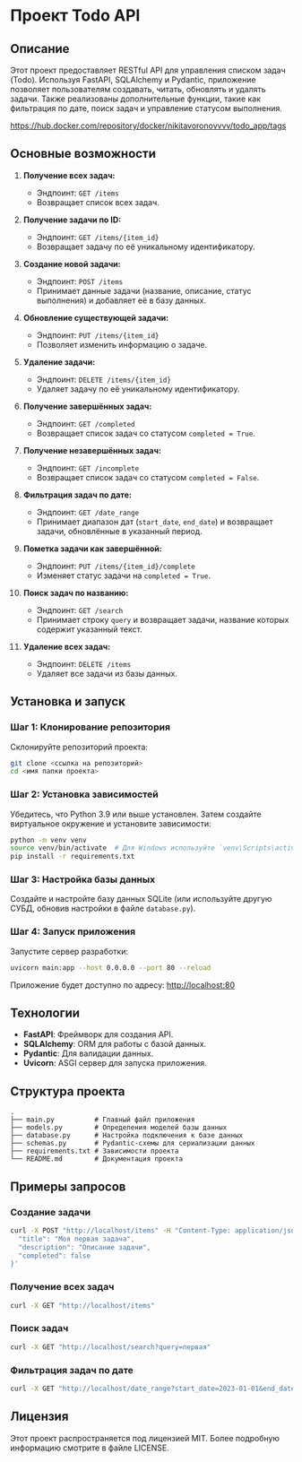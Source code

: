 # Проект Todo API

## Описание
Этот проект предоставляет RESTful API для управления списком задач (Todo). Используя FastAPI, SQLAlchemy и Pydantic, приложение позволяет пользователям создавать, читать, обновлять и удалять задачи. Также реализованы дополнительные функции, такие как фильтрация по дате, поиск задач и управление статусом выполнения.


https://hub.docker.com/repository/docker/nikitavoronovvvv/todo_app/tags

## Основные возможности

1. **Получение всех задач:**
   - Эндпоинт: `GET /items`
   - Возвращает список всех задач.

2. **Получение задачи по ID:**
   - Эндпоинт: `GET /items/{item_id}`
   - Возвращает задачу по её уникальному идентификатору.

3. **Создание новой задачи:**
   - Эндпоинт: `POST /items`
   - Принимает данные задачи (название, описание, статус выполнения) и добавляет её в базу данных.

4. **Обновление существующей задачи:**
   - Эндпоинт: `PUT /items/{item_id}`
   - Позволяет изменить информацию о задаче.

5. **Удаление задачи:**
   - Эндпоинт: `DELETE /items/{item_id}`
   - Удаляет задачу по её уникальному идентификатору.

6. **Получение завершённых задач:**
   - Эндпоинт: `GET /completed`
   - Возвращает список задач со статусом `completed = True`.

7. **Получение незавершённых задач:**
   - Эндпоинт: `GET /incomplete`
   - Возвращает список задач со статусом `completed = False`.

8. **Фильтрация задач по дате:**
   - Эндпоинт: `GET /date_range`
   - Принимает диапазон дат (`start_date`, `end_date`) и возвращает задачи, обновлённые в указанный период.

9. **Пометка задачи как завершённой:**
   - Эндпоинт: `PUT /items/{item_id}/complete`
   - Изменяет статус задачи на `completed = True`.

10. **Поиск задач по названию:**
    - Эндпоинт: `GET /search`
    - Принимает строку `query` и возвращает задачи, название которых содержит указанный текст.

11. **Удаление всех задач:**
    - Эндпоинт: `DELETE /items`
    - Удаляет все задачи из базы данных.

## Установка и запуск

### Шаг 1: Клонирование репозитория

Склонируйте репозиторий проекта:
```bash
git clone <ссылка на репозиторий>
cd <имя папки проекта>
```

### Шаг 2: Установка зависимостей

Убедитесь, что Python 3.9 или выше установлен. Затем создайте виртуальное окружение и установите зависимости:
```bash
python -m venv venv
source venv/bin/activate  # Для Windows используйте `venv\Scripts\activate`
pip install -r requirements.txt
```

### Шаг 3: Настройка базы данных

Создайте и настройте базу данных SQLite (или используйте другую СУБД, обновив настройки в файле `database.py`).

### Шаг 4: Запуск приложения

Запустите сервер разработки:
```bash
uvicorn main:app --host 0.0.0.0 --port 80 --reload
```

Приложение будет доступно по адресу: [http://localhost:80](http://localhost:80)

## Технологии
- **FastAPI**: Фреймворк для создания API.
- **SQLAlchemy**: ORM для работы с базой данных.
- **Pydantic**: Для валидации данных.
- **Uvicorn**: ASGI сервер для запуска приложения.

## Структура проекта
```
.
├── main.py          # Главный файл приложения
├── models.py        # Определения моделей базы данных
├── database.py      # Настройка подключения к базе данных
├── schemas.py       # Pydantic-схемы для сериализации данных
├── requirements.txt # Зависимости проекта
└── README.md        # Документация проекта
```

## Примеры запросов

### Создание задачи
```bash
curl -X POST "http://localhost/items" -H "Content-Type: application/json" -d '{
  "title": "Моя первая задача",
  "description": "Описание задачи",
  "completed": false
}'
```

### Получение всех задач
```bash
curl -X GET "http://localhost/items"
```

### Поиск задач
```bash
curl -X GET "http://localhost/search?query=первая"
```

### Фильтрация задач по дате
```bash
curl -X GET "http://localhost/date_range?start_date=2023-01-01&end_date=2023-12-31"
```

## Лицензия
Этот проект распространяется под лицензией MIT. Более подробную информацию смотрите в файле LICENSE.

